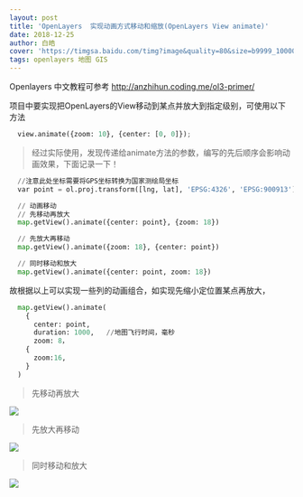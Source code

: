 ```yaml
---
layout: post
title: 'OpenLayers  实现动画方式移动和缩放(OpenLayers View animate)'
date: 2018-12-25
author: 白皓
cover: 'https://timgsa.baidu.com/timg?image&quality=80&size=b9999_10000&sec=1545734973331&di=a7b83cde099882bb013caa650718258e&imgtype=0&src=http%3A%2F%2Fboundlessgeo.com%2Fwp-content%2Fuploads%2F2016%2F11%2FOL3-300x300.png'
tags: openlayers 地图 GIS
---
```



Openlayers 中文教程可参考 http://anzhihun.coding.me/ol3-primer/

项目中要实现把OpenLayers的View移动到某点并放大到指定级别，可使用以下方法

```py
  view.animate({zoom: 10}, {center: [0, 0]});
```

>  经过实际使用，发现传递给animate方法的参数，编写的先后顺序会影响动画效果，下面记录一下！

```py
  //注意此处坐标需要将GPS坐标转换为国家测绘局坐标
  var point = ol.proj.transform([lng, lat], 'EPSG:4326', 'EPSG:900913');   

  // 动画移动
  // 先移动再放大
  map.getView().animate({center: point}, {zoom: 18}) 

  // 先放大再移动
  map.getView().animate({zoom: 18}, {center: point}) 

  // 同时移动和放大
  map.getView().animate({center: point, zoom: 18}) 
```

故根据以上可以实现一些列的动画组合，如实现先缩小定位置某点再放大，
```py
  map.getView().animate(
    {
      center: point, 
      duration: 1000,   //地图飞行时间，毫秒 
      zoom: 8，
    {
      zoom:16,
    }
  ) 
```

> 先移动再放大

![](https://g1.ax1x.com/2018/12/25/Fc612Q.gif)

> 先放大再移动

![](https://s1.ax1x.com/2018/12/25/Fc6QPS.gif)

> 同时移动和放大

![](https://s1.ax1x.com/2018/12/25/Fc6l8g.gif)